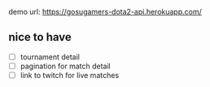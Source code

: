 demo url: https://gosugamers-dota2-api.herokuapp.com/

## nice to have
- [ ] tournament detail
- [ ] pagination for match detail
- [ ] link to twitch for live matches
